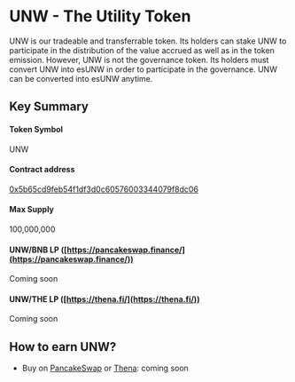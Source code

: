 # UNW - The Utility Token

UNW is our tradeable and transferrable token. Its holders can stake UNW to participate in the distribution of the value accrued as well as in the token emission. However, UNW is not the governance token. Its holders must convert UNW into esUNW in order to participate in the governance. UNW can be converted into esUNW anytime.

## Key Summary

#### Token Symbol

UNW

#### Contract address

[0x5b65cd9feb54f1df3d0c60576003344079f8dc06](https://bscscan.com/token/0x5b65cd9feb54f1df3d0c60576003344079f8dc06)

#### Max Supply

100,000,000

#### UNW/BNB LP ([https://pancakeswap.finance/](https://pancakeswap.finance/))

Coming soon

#### UNW/THE LP ([https://thena.fi/](https://thena.fi/))

Coming soon

## How to earn UNW?

* Buy on [PancakeSwap](unw-the-utility-token.md#unw-bnb-lp-https-pancakeswap.finance) or [Thena](unw-the-utility-token.md#unw-the-lp-https-thena.fi): coming soon
